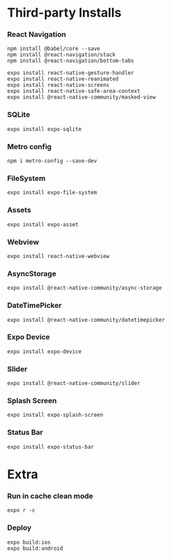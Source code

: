 # Third-party Installs
### React Navigation

    npm install @babel/core --save
    npm install @react-navigation/stack
    npm install @react-navigation/bottom-tabs

    expo install react-native-gesture-handler
    expo install react-native-reanimated
    expo install react-native-screens
    expo install react-native-safe-area-context
    expo install @react-native-community/masked-view

### SQLite

    expo install expo-sqlite

### Metro config

    npm i metro-config --save-dev

### FileSystem

    expo install expo-file-system

### Assets

    expo install expo-asset

### Webview

    expo install react-native-webview

### AsyncStorage

    expo install @react-native-community/async-storage

### DateTimePicker

    expo install @react-native-community/datetimepicker

### Expo Device

    expo install expo-device

### Slider

    expo install @react-native-community/slider

### Splash Screen

    expo install expo-splash-screen

### Status Bar

    expo install expo-status-bar


# Extra

### Run in cache clean mode

    expo r -c

### Deploy

    expo build:ios
    expo build:android